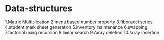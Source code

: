# Data-structures
1.Matrix Multiplication
2.menu based number property
3.fibonacci series
4.student mark sheet generation
5.inventory maintenance
6.swapping
7.factorial using recursion
8.linear search
9.Array deletion
10.Array insertion
